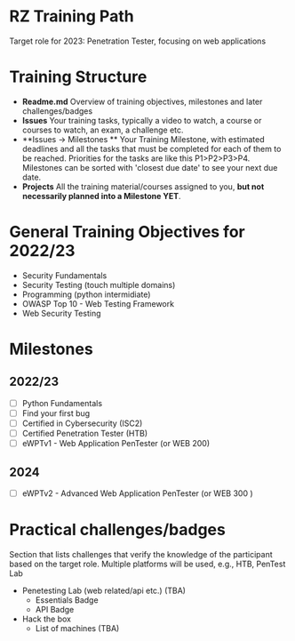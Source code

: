 # RZ Training Path
Target role for 2023: Penetration Tester, focusing on web applications

# Training Structure
- **Readme.md**
    Overview of training objectives, milestones and later challenges/badges
- **Issues**
    Your training tasks, typically a video to watch, a course or courses to watch, an exam, a challenge etc.
- **Issues -> Milestones **
    Your Training Milestone, with estimated deadlines and all the tasks that must be completed for each of them to be reached.
    Priorities for the tasks are like this P1>P2>P3>P4.
    Milestones can be sorted with 'closest due date' to see your next due date.
- **Projects**
    All the training material/courses assigned to you, **but not necessarily planned into a Milestone YET**.
  
# General Training Objectives for 2022/23
- Security Fundamentals
- Security Testing (touch multiple domains)
- Programming (python intermidiate)
- OWASP Top 10 - Web Testing Framework
- Web Security Testing 

# Milestones 
## 2022/23
- [ ] Python Fundamentals
- [ ] Find your first bug
- [ ] Certified in Cybersecurity (ISC2)
- [ ] Certified Penetration Tester (HTB)
- [ ] eWPTv1 - Web Application PenTester (or WEB 200)
## 2024
- [ ] eWPTv2 - Advanced Web Application PenTester (or WEB 300 )


# Practical challenges/badges
Section that lists challenges that verify the knowledge of the participant based on the target role. Multiple platforms will be used, e.g., HTB, PenTest Lab 

- Penetesting Lab (web related/api etc.) (TBA)
  - Essentials Badge
  - API Badge
- Hack the box
  - List of machines (TBA)
